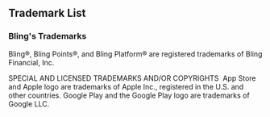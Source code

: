 ## Trademark List

### Bling's Trademarks

Bling®, Bling Points®, and Bling Platform® are registered trademarks of Bling Financial, Inc.


 SPECIAL AND LICENSED TRADEMARKS AND/OR COPYRIGHTS
‍
 App Store and Apple logo are trademarks of Apple Inc., registered in the U.S. and other countries.
 Google Play and the Google Play logo are trademarks of Google LLC.
